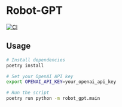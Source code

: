 # Robot-GPT

[![CI](https://github.com/bioerrorlog/robot-gpt/actions/workflows/ci.yml/badge.svg)](https://github.com/bioerrorlog/robot-gpt/actions/workflows/ci.yml)

## Usage

```sh
# Install dependencies
poetry install

# Set your OpenAI API key
export OPENAI_API_KEY=your_openai_api_key

# Run the script
poetry run python -m robot_gpt.main
```
